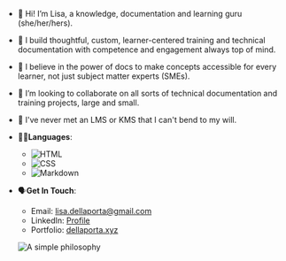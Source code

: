 - 👋 Hi! I’m Lisa, a knowledge, documentation and learning guru (she/her/hers).
- 🧠 I build thoughtful, custom, learner-centered training and technical documentation with competence and engagement always top of mind.
- 📄 I believe in the power of docs to make concepts accessible for every learner, not just subject matter experts (SMEs).
- 🚀 I’m looking to collaborate on all sorts of technical documentation and training projects, large and small.
- 💪 I've never met an LMS or KMS that I can't bend to my will.
- 👩‍💻**Languages**: 
  - ![HTML](https://img.shields.io/badge/HTML-3776AB?style=flat&logo=HTML&logoColor=white)
  - ![CSS](https://img.shields.io/badge/CSS-007396?style=flat&logo=CSS&logoColor=white)
  - ![Markdown](https://img.shields.io/badge/Markdown-F7DF1E?style=flat&logo=Markdown&logoColor=black)
- 🗣️**Get In Touch**:
  - Email: [lisa.dellaporta@gmail.com](mailto:lisa.dellaporta@gmail.com)
  - LinkedIn: [Profile](https://www.linkedin.com/in/lisa-dellaporta-92032b33/)
  - Portfolio: [dellaporta.xyz](https://dellaporta.xyz)
  
  ![A simple philosophy](https://ifbyyes.wordpress.com/wp-content/uploads/2015/06/write-all-the-things.jpg?w=300)

<!---
elle-dellaporta/elle-dellaporta is a ✨ special ✨ repository because its `README.md` (this file) appears on your GitHub profile.
You can click the Preview link to take a look at your changes.
--->
